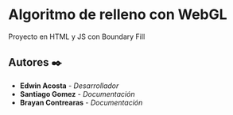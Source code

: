 # Algoritmo de relleno con WebGL

Proyecto en HTML y JS con Boundary Fill

## Autores ✒️


* **Edwin Acosta** - *Desarrollador*
* **Santiago Gomez** - *Documentación*
* **Brayan Contrearas** - *Documentación*

